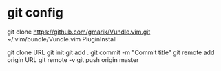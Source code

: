 # git config

git clone https://github.com/gmarik/Vundle.vim.git ~/.vim/bundle/Vundle.vim
PluginInstall

git clone URL
git init
git add .
git commit -m "Commit title"
git remote add origin URL
git remote -v
git push origin master


